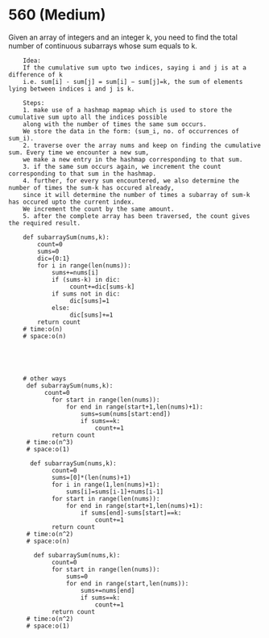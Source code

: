 

# 560 (Medium)
Given an array of integers and an integer k, you need to find the total number of continuous subarrays whose sum equals to k.

        Idea:
        If the cumulative sum upto two indices, saying i and j is at a difference of k 
        i.e. sum[i] - sum[j] = sum[i] − sum[j]=k, the sum of elements lying between indices i and j is k.

        Steps:
        1. make use of a hashmap mapmap which is used to store the cumulative sum upto all the indices possible 
        along with the number of times the same sum occurs. 
        We store the data in the form: (sum_i, no. of occurrences of  sum_i).
        2. traverse over the array nums and keep on finding the cumulative sum. Every time we encounter a new sum, 
        we make a new entry in the hashmap corresponding to that sum. 
        3. if the same sum occurs again, we increment the count corresponding to that sum in the hashmap. 
        4. further, for every sum encountered, we also determine the number of times the sum-k has occured already, 
        since it will determine the number of times a subarray of sum-k has occured upto the current index. 
        We increment the count by the same amount.
        5. after the complete array has been traversed, the count gives the required result.

        def subarraySum(nums,k):
            count=0
            sums=0
            dic={0:1}
            for i in range(len(nums)):
                sums+=nums[i]
                if (sums-k) in dic:
                     count+=dic[sums-k]
                if sums not in dic:
                     dic[sums]=1
                else:
                     dic[sums]+=1
            return count
        # time:o(n)
        # space:o(n)
        
        
        
        
        
        # other ways
         def subarraySum(nums,k):
              count=0
                for start in range(len(nums)):
                    for end in range(start+1,len(nums)+1):
                        sums=sum(nums[start:end])
                        if sums==k:
                            count+=1
                return count  
         # time:o(n^3)
         # space:o(1)
         
          def subarraySum(nums,k):   
                count=0
                sums=[0]*(len(nums)+1)
                for i in range(1,len(nums)+1):
                    sums[i]=sums[i-1]+nums[i-1]
                for start in range(len(nums)):
                    for end in range(start+1,len(nums)+1):
                        if sums[end]-sums[start]==k:
                            count+=1
                return count
         # time:o(n^2)
         # space:o(n)
         
           def subarraySum(nums,k):
                count=0
                for start in range(len(nums)):
                    sums=0
                    for end in range(start,len(nums)):
                        sums+=nums[end]
                        if sums==k:
                            count+=1
                return count
         # time:o(n^2)
         # space:o(1)


